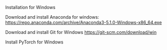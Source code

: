 Installation for Windows

Download and install Anaconda for windows: 
    https://repo.anaconda.com/archive/Anaconda3-5.1.0-Windows-x86_64.exe 


Download and install Git for Windows
    https://git-scm.com/download/win

Install PyTorch for Windows
    